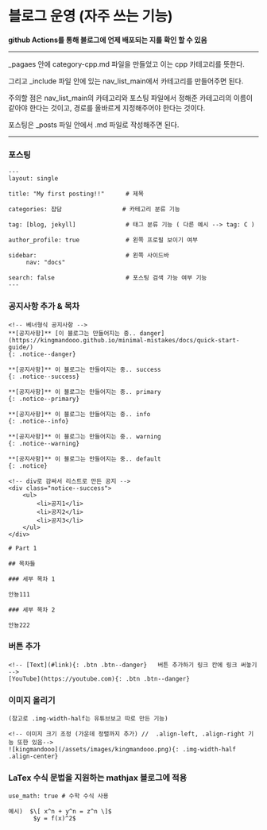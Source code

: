 # 블로그 운영 (자주 쓰는 기능)

**github Actions를 통해 블로그에 언제 배포되는 지를 확인 할 수 있음**

---

_pagaes 안에 category-cpp.md 파일을 만들었고
이는 cpp 카테고리를 뜻한다.

그리고 _include 파일 안에 있는
nav_list_main에서 카테고리를 만들어주면 된다.

주의할 점은 nav_list_main의 카테고리와 포스팅 파일에서 정해준 카테고리의 이름이
같아야 한다는 것이고,
경로를 올바르게 지정해주어야 한다는 것이다.

포스팅은 _posts 파일 안에서 .md 파일로 작성해주면 된다.

---

### 포스팅 
```
---
layout: single

title: "My first posting!!"      # 제목

categories: 잡담                 # 카테고리 분류 기능

tag: [blog, jekyll]              # 태그 분류 기능 ( 다른 예시 --> tag: C )

author_profile: true             # 왼쪽 프로필 보이기 여부

sidebar:                         # 왼쪽 사이드바
     nav: "docs"

search: false                    # 포스팅 검색 가능 여부 기능
---
```

### 공지사항 추가 & 목차
```
<!-- 베너형식 공지사항 -->
**[공지사항]** [이 블로그는 만들어지는 중.. danger](https://kingmandooo.github.io/minimal-mistakes/docs/quick-start-guide/)
{: .notice--danger}  

**[공지사항]** 이 블로그는 만들어지는 중.. success
{: .notice--success}  

**[공지사항]** 이 블로그는 만들어지는 중.. primary
{: .notice--primary}  

**[공지사항]** 이 블로그는 만들어지는 중.. info
{: .notice--info}  

**[공지사항]** 이 블로그는 만들어지는 중.. warning
{: .notice--warning}  

**[공지사항]** 이 블로그는 만들어지는 중.. default
{: .notice}

<!-- div로 감싸서 리스트로 만든 공지 -->
<div class="notice--success">  
    <ul>
        <li>공지1</li>
        <li>공지2</li>
        <li>공지3</li>
    </ul> 
</div>

# Part 1

## 목차들

### 세부 목차 1

안뇽111

### 세부 목차 2

안뇽222
```

### 버튼 추가
```
<!-- [Text](#link){: .btn .btn--danger}   버튼 추가하기 링크 칸에 링크 써놓기 -->
[YouTube](https://youtube.com){: .btn .btn--danger}
```

### 이미지 올리기
```
(참고로 .img-width-half는 유튜브보고 따로 만든 기능)

<!-- 이미지 크기 조정 (가운데 정렬까지 추가) //  .align-left, .align-right 기능 또한 있음-->
![kingmandooo](/assets/images/kingmandooo.png){: .img-width-half .align-center}  
```

### LaTex 수식 문법을 지원하는 mathjax 블로그에 적용 
```
use_math: true # 수학 수식 사용

예시)  $\[ x^n + y^n = z^n \]$
       $y = f(x)^2$

```
